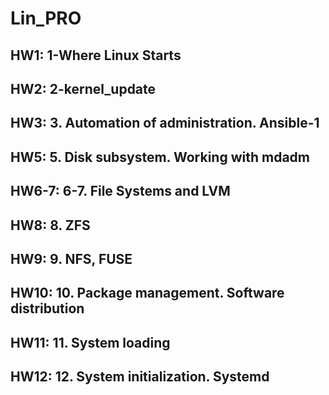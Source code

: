 # Lin_PRO
HW1: 1-Where Linux Starts
---
HW2: 2-kernel_update
---
HW3: 3. Automation of administration. Ansible-1
---
HW5: 5. Disk subsystem. Working with mdadm
---
HW6-7: 6-7. File Systems and LVM
---
HW8: 8. ZFS
---
HW9: 9. NFS, FUSE
---
HW10: 10. Package management. Software distribution
---
HW11: 11. System loading
---
HW12: 12. System initialization. Systemd
---
